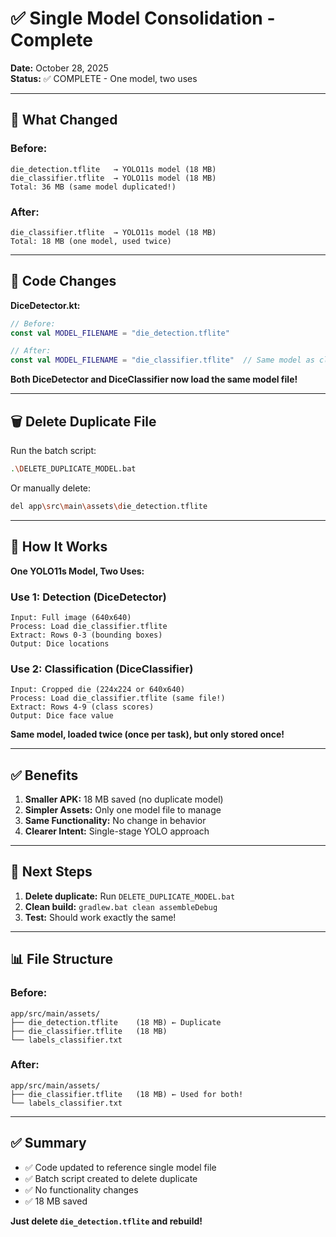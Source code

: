 # ✅ Single Model Consolidation - Complete

**Date:** October 28, 2025  
**Status:** ✅ COMPLETE - One model, two uses

---

## 🎯 What Changed

### Before:
```
die_detection.tflite   → YOLO11s model (18 MB)
die_classifier.tflite  → YOLO11s model (18 MB)
Total: 36 MB (same model duplicated!)
```

### After:
```
die_classifier.tflite  → YOLO11s model (18 MB)
Total: 18 MB (one model, used twice)
```

---

## 🔧 Code Changes

**DiceDetector.kt:**
```kotlin
// Before:
const val MODEL_FILENAME = "die_detection.tflite"

// After:
const val MODEL_FILENAME = "die_classifier.tflite"  // Same model as classifier
```

**Both DiceDetector and DiceClassifier now load the same model file!**

---

## 🗑️ Delete Duplicate File

Run the batch script:
```bash
.\DELETE_DUPLICATE_MODEL.bat
```

Or manually delete:
```bash
del app\src\main\assets\die_detection.tflite
```

---

## 🎯 How It Works

**One YOLO11s Model, Two Uses:**

### Use 1: Detection (DiceDetector)
```
Input: Full image (640x640)
Process: Load die_classifier.tflite
Extract: Rows 0-3 (bounding boxes)
Output: Dice locations
```

### Use 2: Classification (DiceClassifier)
```
Input: Cropped die (224x224 or 640x640)
Process: Load die_classifier.tflite (same file!)
Extract: Rows 4-9 (class scores)
Output: Dice face value
```

**Same model, loaded twice (once per task), but only stored once!**

---

## ✅ Benefits

1. **Smaller APK:** 18 MB saved (no duplicate model)
2. **Simpler Assets:** Only one model file to manage
3. **Same Functionality:** No change in behavior
4. **Clearer Intent:** Single-stage YOLO approach

---

## 🚀 Next Steps

1. **Delete duplicate:** Run `DELETE_DUPLICATE_MODEL.bat`
2. **Clean build:** `gradlew.bat clean assembleDebug`
3. **Test:** Should work exactly the same!

---

## 📊 File Structure

### Before:
```
app/src/main/assets/
├── die_detection.tflite    (18 MB) ← Duplicate
├── die_classifier.tflite   (18 MB)
└── labels_classifier.txt
```

### After:
```
app/src/main/assets/
├── die_classifier.tflite   (18 MB) ← Used for both!
└── labels_classifier.txt
```

---

## ✅ Summary

- ✅ Code updated to reference single model file
- ✅ Batch script created to delete duplicate
- ✅ No functionality changes
- ✅ 18 MB saved

**Just delete `die_detection.tflite` and rebuild!**

